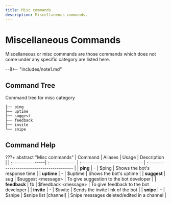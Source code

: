 ```yaml
---
title: Misc commands
description: Miscellaneous commands.
---
```


# Miscellaneous Commands
Miscellaneous or misc commands are those commands which does not come under any specific category are listed here.

--8<-- "includes/note1.md"

## **Command Tree**
Command tree for misc category

```
├── ping
├── uptime
├── suggest
├── feedback
├── invite
└── snipe
```

## **Command Help**

???+ abstract "Misc commands"
    | Command          | Aliases        | Usage                           | Description                                |
    | :----------------| :------------- | :------------------------------ | :----------------------------------------- |
    | **ping**         | -              | $ping                           | Shows the bot's response time              |
    | **uptime**       | -              | $uptime                         | Shows the bot's uptime                     |
    | **suggest**      | sug            | $suggest <message\>             | To give suggestion to the bot developer    |
    | **feedback**     | fb             | $feedback <message\>            | To give feedback to the bot developer      |
    | **invite**       | -              | $invite                         | Sends the invite link of the bot           |
    | **snipe**        | -              | $snipe \| $snipe list [channel] | Snipe messages deleted/edited in a channel |